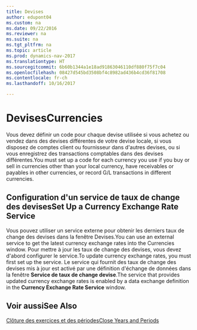 ```yaml
---
title: Devises
author: edupont04
ms.custom: na
ms.date: 09/22/2016
ms.reviewer: na
ms.suite: na
ms.tgt_pltfrm: na
ms.topic: article
ms.prod: dynamics-nav-2017
ms.translationtype: HT
ms.sourcegitcommit: 6b60b1344a1e18ad91863046110df880f75f7c04
ms.openlocfilehash: 08427d545bd3508bf4c8982ad436b4cd36f81708
ms.contentlocale: fr-ch
ms.lasthandoff: 10/16/2017

---
```


# <a name="currencies"></a><span data-ttu-id="86d8d-102">Devises</span><span class="sxs-lookup"><span data-stu-id="86d8d-102">Currencies</span></span>
<span data-ttu-id="86d8d-103">Vous devez définir un code pour chaque devise utilisée si vous achetez ou vendez dans des devises différentes de votre devise locale, si vous disposez de comptes client ou fournisseur dans d'autres devises, ou si vous enregistrez des transactions comptables dans des devises différentes.</span><span class="sxs-lookup"><span data-stu-id="86d8d-103">You must set up a code for each currency you use if you buy or sell in currencies other than your local currency, have receivables or payables in other currencies, or record G/L transactions in different currencies.</span></span>  

## <a name="set-up-a-currency-exchange-rate-service"></a><span data-ttu-id="86d8d-104">Configuration d'un service de taux de change des devises</span><span class="sxs-lookup"><span data-stu-id="86d8d-104">Set Up a Currency Exchange Rate Service</span></span>
<span data-ttu-id="86d8d-105">Vous pouvez utiliser un service externe pour obtenir les derniers taux de change des devises dans la fenêtre Devises.</span><span class="sxs-lookup"><span data-stu-id="86d8d-105">You can use an external service to get the latest currency exchange rates into the Currencies window.</span></span> <span data-ttu-id="86d8d-106">Pour mettre à jour les taux de change des devises, vous devez d'abord configurer le service.</span><span class="sxs-lookup"><span data-stu-id="86d8d-106">To update currency exchange rates, you must first set up the service.</span></span>
<span data-ttu-id="86d8d-107">Le service qui fournit des taux de change des devises mis à jour est activé par une définition d'échange de données dans la fenêtre **Service de taux de change devise**.</span><span class="sxs-lookup"><span data-stu-id="86d8d-107">The service that provides updated currency exchange rates is enabled by a data exchange definition in the **Currency Exchange Rate Service** window.</span></span>  

## <a name="see-also"></a><span data-ttu-id="86d8d-108">Voir aussi</span><span class="sxs-lookup"><span data-stu-id="86d8d-108">See Also</span></span>
[<span data-ttu-id="86d8d-109">Clôture des exercices et des périodes</span><span class="sxs-lookup"><span data-stu-id="86d8d-109">Close Years and Periods</span></span>](year-close-years-periods.md)

